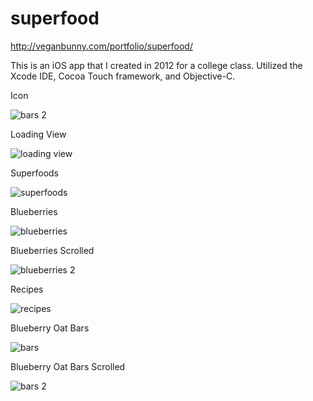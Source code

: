 superfood
=========

http://veganbunny.com/portfolio/superfood/

This is an iOS app that I created in 2012 for a college class. Utilized the Xcode IDE, Cocoa Touch framework, and Objective-C.

Icon

![bars 2](http://veganbunny.com/portfolio/images/superfood/icon.png)

Loading View

![loading view](http://veganbunny.com/portfolio/images/superfood/super1.png)

Superfoods

![superfoods](http://veganbunny.com/portfolio/images/superfood/super2.png)

Blueberries

![blueberries](http://veganbunny.com/portfolio/images/superfood/super3.png)

Blueberries Scrolled

![blueberries 2](http://veganbunny.com/portfolio/images/superfood/super4.png)

Recipes

![recipes](http://veganbunny.com/portfolio/images/superfood/super5.png)

Blueberry Oat Bars

![bars](http://veganbunny.com/portfolio/images/superfood/super6.png)

Blueberry Oat Bars Scrolled

![bars 2](http://veganbunny.com/portfolio/images/superfood/super7.png)


